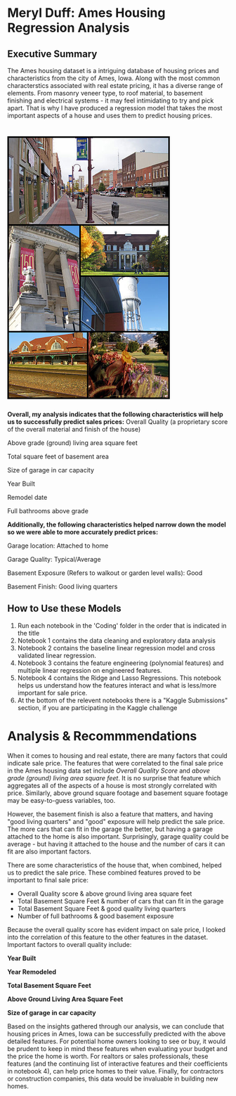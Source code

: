 # Meryl Duff: Ames Housing Regression Analysis
## Executive Summary

The Ames housing dataset is a intriguing database of housing prices and characteristics from the city of Ames, Iowa. Along with the most common characterstics associated with real estate pricing, it has a diverse range of elements. From masonry veneer type, to roof material, to basement finishing and electrical systems - it may feel intimidating to try and pick apart. That is why I have produced a regression model that takes the most important aspects of a house and uses them to predict housing prices. 

# ![](Images/370px-Ames_Montage.jpg)


**Overall, my analysis indicates that the following characteristics will help us to successfully predict sales prices:**
Overall Quality (a proprietary score of the overall material and finish of the house)

Above grade (ground) living area square feet

Total square feet of basement area

Size of garage in car capacity

Year Built

Remodel date

Full bathrooms above grade


**Additionally, the following characteristics helped narrow down the model so we were able to more accurately predict prices:**

Garage location: Attached to home

Garage Quality: Typical/Average

Basement Exposure (Refers to walkout or garden level walls): Good 

Basement Finish: Good living quarters


## How to Use these Models
1. Run each notebook in the 'Coding' folder in the order that is indicated in the title
2. Notebook 1 contains the data cleaning and exploratory data analysis
3. Notebook 2 contains the baseline linear regression model and cross validated linear regression.
4. Notebook 3 contains the feature engineering (polynomial features) and multiple linear regression on engineered features.
5. Notebook 4 contains the Ridge and Lasso Regressions. This notebook helps us understand how the features interact and what is less/more important for sale price. 
6. At the bottom of the relevent notebooks there is a "Kaggle Submissions" section, if you are participating in the Kaggle challenge


# Analysis & Recommmendations
When it comes to housing and real estate, there are many factors that could indicate sale price. The features that were correlated to the final sale price in the Ames housing data set include *Overall Quality Score* and *above grade (ground) living area square feet*. It is no surprise that feature which aggregates all of the aspects of a house is most strongly correlated with price. Similarly, above ground square footage and basement square footage may be easy-to-guess variables, too. 

However, the basement finish is also a feature that matters, and having "good living quarters" and "good" exposure will help predict the sale price. The more cars that can fit in the garage the better, but having a garage attached to the home is also important. Surprisingly, garage quality could be average - but having it attached to the house and the number of cars it can fit are also important factors. 

There are some characteristics of the house that, when combined, helped us to predict the sale price. These combined features proved to be important to final sale price:

- Overall Quality score & above ground living area square feet
- Total Basement Square Feet & number of cars that can fit in the garage
- Total Basement Square Feet & good quality living quarters
- Number of full bathrooms & good basement exposure

Because the overall quality score has evident impact on sale price, I looked into the correlation of this feature to the other features in the dataset. Important factors to overall quality include: 

**Year Built**

**Year Remodeled**

**Total Basement Square Feet**

**Above Ground Living Area Square Feet**

**Size of garage in car capacity**


Based on the insights gathered through our analysis, we can conclude that housing prices in Ames, Iowa can be successfully predicted with the above detailed features. For potential home owners looking to see or buy, it would be prudent to keep in mind these features when evaluating your budget and the price the home is worth. For realtors or sales professionals, these features (and the continuing list of interactive features and their coefficients in notebook 4), can help price homes to their value. Finally, for contractors or construction companies, this data would be invaluable in building new homes. 